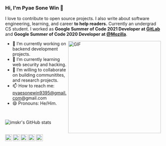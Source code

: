 ### Hi, I'm Pyae Sone Win 👋

I love to contribute to open source projects. I also write about software engineering, learning, and career **to help readers.** Currently an undergrad CS student. I worked as **Google Summer of Code 2021 Developer at [GitLab](https://gitlab.com)** and **Google Summer of Code 2020 Developer at [@Mozilla](https://github.com/mozilla)**. 

<img align="right" alt="GIF" height="300px" width="300px" src="./assets/skr-sig.gif" />

- 🔭 I’m currently working on backend development projects.
- 🌱 I’m currently learning web security and hacking.
- 👯 I’m willing to collaborate on building communitites, and research projects.
- 📫 How to reach me: pyaesonewin9395@gmail.com@gmail.com
- 😄 Pronouns: He/Him.

<br>

![imskr's GitHub stats](https://github-readme-stats.vercel.app/api?username=imskr&theme=moltack&show_icons=true)

<br>
<a href="https://twitter.com/TheTweetOfSKR">
  <img align="left" alt="Shubham Kumar | Twitter" width="22px" src="https://cdn.jsdelivr.net/npm/simple-icons@v3/icons/twitter.svg" />
</a>
<a href="https://www.linkedin.com/in/imskr/">
  <img align="left" alt="Shubham's LinkdeIN" width="22px" src="https://cdn.jsdelivr.net/npm/simple-icons@v3/icons/linkedin.svg" />
</a>

<a href="https://imskr.medium.com">
  <img align="left" alt="Shubham's Blog" width="22px" src="https://cdn.jsdelivr.net/npm/simple-icons@3.0.1/icons/medium.svg" />
</a>
<a href="https://www.buymeacoffee.com/imskr">
  <img align="left" alt="Buy me a Coffee" width="22px" src="https://cdn.jsdelivr.net/npm/simple-icons@3.0.1/icons/buymeacoffee.svg" />
</a>
<a href="https://gitlab.com/imskr">
  <img align="left" alt="Shubham Kumar | GitLab" width="22px" src="https://cdn.jsdelivr.net/npm/simple-icons@v3/icons/gitlab.svg" />
</a>
